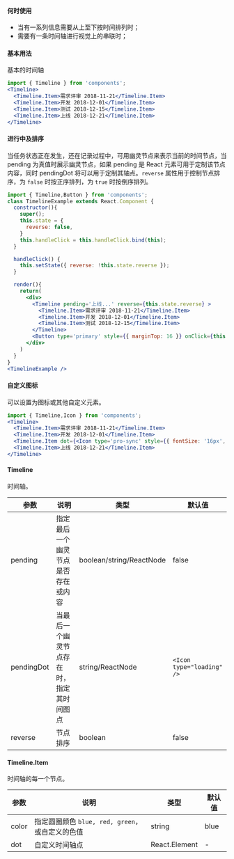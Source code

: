 #### **何时使用**

- 当有一系列信息需要从上至下按时间排列时；
- 需要有一条时间轴进行视觉上的串联时；



#### **基本用法**
基本的时间轴
```jsx
import { Timeline } from 'components';
<Timeline>
  <Timeline.Item>需求评审 2018-11-21</Timeline.Item>
  <Timeline.Item>开发 2018-12-01</Timeline.Item>
  <Timeline.Item>测试 2018-12-15</Timeline.Item>
  <Timeline.Item>上线 2018-12-21</Timeline.Item>
</Timeline>
```

#### **进行中及排序**
当任务状态正在发生，还在记录过程中，可用幽灵节点来表示当前的时间节点，当 pending 为真值时展示幽灵节点，如果 pending 是 React 元素可用于定制该节点内容，同时 pendingDot 将可以用于定制其轴点。`reverse` 属性用于控制节点排序，为 `false` 时按正序排列，为 `true` 时按倒序排列。
```jsx
import { Timeline,Button } from 'components';
class TimelineExample extends React.Component {
  constructor(){
    super();
    this.state = {
      reverse: false,
    }
    this.handleClick = this.handleClick.bind(this);
  }

  handleClick() {
    this.setState({ reverse: !this.state.reverse });
  }

  render(){
    return(
      <div>
        <Timeline pending='上线...' reverse={this.state.reverse} >
          <Timeline.Item>需求评审 2018-11-21</Timeline.Item>
          <Timeline.Item>开发 2018-12-01</Timeline.Item>
          <Timeline.Item>测试 2018-12-15</Timeline.Item>
        </Timeline>
        <Button type='primary' style={{ marginTop: 16 }} onClick={this.handleClick}>转换顺序</Button>
      </div>
    )
  }
}
<TimelineExample />

```

#### **自定义图标**
可以设置为图标或其他自定义元素。
```jsx
import { Timeline,Icon } from 'components';
<Timeline>
  <Timeline.Item>需求评审 2018-11-21</Timeline.Item>
  <Timeline.Item>开发 2018-12-01</Timeline.Item>
  <Timeline.Item dot={<Icon type='pro-sync' style={{ fontSize: '16px', color: 'red' }} />} >测试 2018-12-15</Timeline.Item>
  <Timeline.Item>上线 2018-12-21</Timeline.Item>
</Timeline>
```

#### **Timeline**
时间轴。

| 参数      | 说明                                     | 类型       | 默认值 |
|----------|----------------------------------------|------------|-------|
| pending  | 指定最后一个幽灵节点是否存在或内容 | boolean/string/ReactNode | false  |
| pendingDot | 当最后一个幽灵节点存在时，指定其时间图点 | string/ReactNode | `<Icon type="loading" />` |
| reverse | 节点排序 | boolean | false |

#### **Timeline.Item**

时间轴的每一个节点。

| 参数      | 说明                                     | 类型       | 默认值 |
|----------|------------------------------------------|------------|-------|
| color   | 指定圆圈颜色 `blue, red, green`，或自定义的色值 | string | blue  |
| dot   | 自定义时间轴点 | React.Element | -  |
